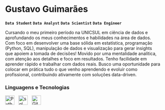 # Gustavo Guimarães

**`Data Student`** **`Data Analyst`** **`Data Scientist`** **`Data Engineer`**

Cursando o meu primeiro período na UNICSUL em ciência de dados e aprofundando os meus conhecimentos e habilidades na área de dados. Com foco em desenvolver uma base sólida em estatística, programação (Python, SQL), manipulação de dados e visualização para gerar insights que apoiem a tomada de decisões!
Movido por uma mentalidade analítica, com atenção aos detalhes e foco em resultados. Tenho facilidade em aprender rápido e trabalhar com dados reais. Busco uma oportunidade para colocar em prática tudo o que venho aprendendo e evoluir como profissional, contribuindo ativamente com soluções data-driven.

### Linguagens e Tecnologias
<img 
    align="left" 
    alt="Python" 
    title="Python"
    width="30px" 
    style="padding-right: 10px;" 
    src="https://cdn.jsdelivr.net/gh/devicons/devicon@latest/icons/python/python-original.svg" 
/>
<img
    align="left" 
    alt="sql" 
    title="sql"
    width="30px" 
    style="padding-right: 10px;" 
    src="https://cdn.jsdelivr.net/gh/devicons/devicon@latest/icons/azuresqldatabase/azuresqldatabase-original.svg"
/>
<img 
    align="left" 
    alt="Git" 
    title="Git"
    width="30px" 
    style="padding-right: 10px;" 
    src="https://cdn.jsdelivr.net/gh/devicons/devicon@latest/icons/git/git-original.svg" 
/>

